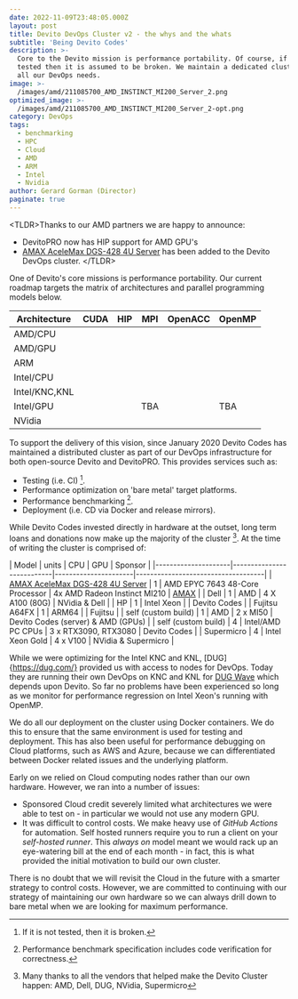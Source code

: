 ```yaml
---
date: 2022-11-09T23:48:05.000Z
layout: post
title: Devito DevOps Cluster v2 - the whys and the whats
subtitle: 'Being Devito Codes'
description: >-
  Core to the Devito mission is performance portability. Of course, if it is not
  tested then it is assumed to be broken. We maintain a dedicated cluster for
  all our DevOps needs.
image: >-
  /images/amd/211085700_AMD_INSTINCT_MI200_Server_2.png
optimized_image: >-
  /images/amd/211085700_AMD_INSTINCT_MI200_Server_2-opt.png
category: DevOps
tags:
  - benchmarking
  - HPC
  - Cloud
  - AMD
  - ARM
  - Intel
  - Nvidia
author: Gerard Gorman (Director)
paginate: true
---
```


\<TLDR\>Thanks to our AMD partners we are happy to announce:
* DevitoPRO now has HIP support for AMD GPU's
* [AMAX AceleMax DGS-428 4U Server](https://www.amax.com/ai-optimized-solutions/acelemax-dgs-428as/) has been added to the Devito DevOps cluster.
\</TLDR\>

One of Devito's core missions is performance portability. Our current roadmap
targets the matrix of architectures and parallel programming models below.

| Architecture  | CUDA     | HIP             | MPI        | OpenACC    | OpenMP     |
|---------------|----------|-----------------|------------|------------|------------|
| AMD/CPU       |          |                 | <i class="fas fa-check text-xl"></i> |            | <i class="fas fa-check text-xl"></i> |
| AMD/GPU       |          | <i class="fas fa-check text-xl"></i> | <i class="fas fa-check text-xl"></i> | | <i class="fas fa-check text-xl"></i> |
| ARM           |          |                 | <i class="fas fa-check text-xl"></i> | | <i class="fas fa-check text-xl"></i> |
| Intel/CPU     |          |                 | <i class="fas fa-check text-xl"></i> | | <i class="fas fa-check text-xl"></i> |
| Intel/KNC,KNL |          |                 | <i class="fas fa-check text-xl"></i> | | <i class="fas fa-check text-xl"></i> |
| Intel/GPU     |          |                 | TBA        |            | TBA        |
| NVidia        | <i class="fas fa-check text-xl"></i> | | <i class="fas fa-check text-xl"></i> | <i class="fas fa-check text-xl"></i> | <i class="fas fa-check text-xl"></i> |

To support the delivery of this vision, since January 2020 Devito Codes has
maintained a distributed cluster as part of our DevOps infrastructure for both
open-source Devito and DevitoPRO. This provides services such as:

* Testing (i.e. CI) [^1].
* Performance optimization on 'bare metal' target platforms.
* Performance benchmarking [^2].
* Deployment (i.e. CD via Docker and release mirrors).

While Devito Codes invested directly in hardware at the outset, long term loans
and donations now make up the majority of the cluster [^3]. At the time of
writing the cluster is comprised of:

| Model            | units | CPU               | GPU                  | Sponsor                            |
|---------------------|---------------------------|----------------------|------------------------------------|
| [AMAX AceleMax DGS-428 4U Server](https://www.amax.com/ai-optimized-solutions/acelemax-dgs-428as/) | 1 | AMD EPYC 7643 48-Core Processor | 4x AMD Radeon Instinct MI210 | [AMAX](https://www.amax.com/) |
| Dell                | 1     | AMD               | 4 X A100 (80G)       | NVidia & Dell                      |
| HP                  | 1     | Intel Xeon        |                      | Devito Codes                       |
| Fujitsu A64FX       | 1     | ARM64             |                      | Fujitsu                            |
| self (custom build) | 1     | AMD               | 2 x MI50             | Devito Codes (server) & AMD (GPUs) |
| self (custom build) | 4     | Intel/AMD PC CPUs | 3 x RTX3090, RTX3080 | Devito Codes                       |
| Supermicro          | 4     | Intel Xeon Gold   | 4 x V100             | NVidia & Supermicro                |


While we were optimizing for the Intel KNC and KNL, [DUG]{https://dug.com/}
provided us with access to nodes for DevOps. Today they are running their own
DevOps on KNC and KNL for [DUG
Wave](https://dug.com/geoscience-services/full-waveform-inversion-fwi/) which
depends upon Devito. So far no problems have been experienced so long as we
monitor for performance regression on Intel Xeon's running with OpenMP.

We do all our deployment on the cluster using Docker containers. We do this to
ensure that the same environment is used for testing and deployment. This has
also been useful for performance debugging on Cloud platforms, such as AWS and
Azure, because we can differentiated between Docker related issues and the
underlying platform.

Early on we relied on Cloud computing nodes rather than our own hardware. However, we ran into a number of issues:

* Sponsored Cloud credit severely limited what architectures we were able to test on - in particular we would not use any modern GPU.
* It was difficult to control costs. We make heavy use of _GitHub Actions_ for automation. Self hosted runners require you to run a client on your _self-hosted runner_. This _always on_ model meant we would rack up an eye-watering bill at the end of each month - in fact, this is what provided the initial motivation to build our own cluster.

There is no doubt that we will revisit the Cloud in the future with a smarter
strategy to control costs. However, we are committed to continuing with our
strategy of maintaining our own hardware so we can always drill down to bare
metal when we are looking for maximum performance.

[^1]: If it is not tested, then it is broken. 

[^2]: Performance benchmark specification includes code verification for correctness.

[^3]: Many thanks to all the vendors that helped make the Devito Cluster happen: AMD, Dell, DUG, NVidia, Supermicro
